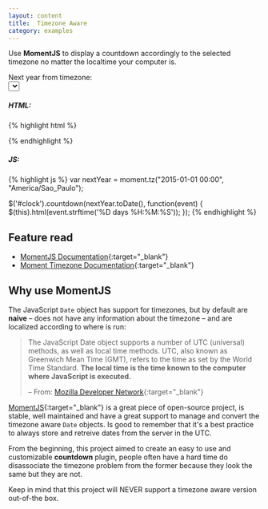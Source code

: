 ```yaml
---
layout: content
title:  Timezone Aware
category: examples
---
```


Use **MomentJS** to display a countdown accordingly to the selected timezone no matter the localtime your computer is.

<div class="example-base">
  <div class="header">
    Next year from timezone: <br>
    <select id="timezone"></select> <br>
  </div>
  <span id="clock"></span>
  <small id="iso"></small>
</div>

<script src="//cdnjs.cloudflare.com/ajax/libs/moment.js/2.10.3/moment-with-locales.min.js"></script>
<script src="//cdnjs.cloudflare.com/ajax/libs/moment-timezone/0.4.0/moment-timezone-with-data-2010-2020.min.js"></script>

<script type="text/javascript">
  // Handle timezone issue
  var $select = $('#timezone');
  var timezone = 'UTC';
  // Populate the timezone dropdown
  $.each(moment.tz.names(), function(i, value) {
    $select.append('<option value="%s">%s</option'.replace(/%s/g, value));
  });
  // Select the UTC
  $select.find('option[value="UTC"]').prop('selected', true);
  $select.change(function(event) {
    timezone = $(event.target).val();
    updateCountdown()
  });

  // Now the easy part, handle the countdown!
  var $clock = $('#clock');
  var $iso = $('#iso');
  $clock.on('update.countdown', function(event) {
    $(this).html(event.strftime('%D days %H:%M:%S'));
  });

  function updateCountdown() {
    var nextYear = new Date().getFullYear() + 1;
    var date = moment.tz("%Y-01-01 00:00".replace("%Y", nextYear), timezone);
    $clock.countdown(date.toDate());
    console.log(date.toISOString());
    $iso.html(date.format("YYYY-MM-DD HH:mm Z"));
  }

  // Run forrest run!
  updateCountdown();
</script>

##### HTML:
{% highlight html %}
<!-- Include MomentJS library -->
<script src="moment.js"></script>
<script src="moment-timezone-with-data.js"></script>

<div id="clock"></div>
{% endhighlight %}

##### JS:
{% highlight js %}
var nextYear = moment.tz("2015-01-01 00:00", "America/Sao_Paulo");

$('#clock').countdown(nextYear.toDate(), function(event) {
  $(this).html(event.strftime('%D days %H:%M:%S'));
});
{% endhighlight %}


## Feature read

- [MomentJS Documentation](http://momentjs.com/docs/){:target="_blank"}
- [Moment Timezone Documentation](http://momentjs.com/timezone/docs/){:target="_blank"}


## Why use MomentJS

The JavaScript `Date` object has support for timezones, but by default are **naive** – does not have any information about the timezone – and are localized according to where is run:

> The JavaScript Date object supports a number of UTC (universal) methods, as well as local time methods. UTC, also known as Greenwich Mean Time (GMT), refers to the time as set by the World Time Standard. **The local time is the time known to the computer where JavaScript is executed.**
>
> – From: [Mozilla Developer Network](https://developer.mozilla.org/en/docs/Web/JavaScript/Reference/Global_Objects/Date){:target="_blank"}

[MomentJS](http://momentjs.com/){:target="_blank"} is a great piece of open-source project, is stable, well maintained and have a great support to manage and convert the timezone aware `Date` objects. Is good to remember that it's a best practice to always store and retreive dates from the server in the UTC.

From the beginning, this project aimed to create an easy to use and customizable **countdown** plugin, people often have a hard time do disassociate the timezone problem from the former because they look the same but they are not.

Keep in mind that this project will NEVER support a timezone aware version out-of-the box.
